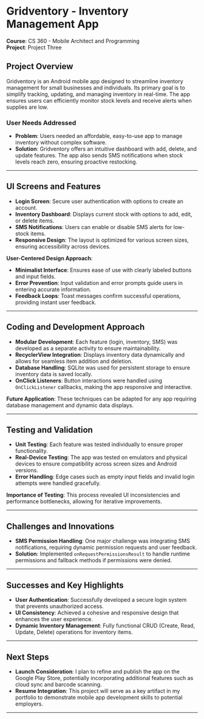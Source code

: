 # Gridventory - Inventory Management App  
**Course**: CS 360 - Mobile Architect and Programming  
**Project**: Project Three  

## Project Overview  
Gridventory is an Android mobile app designed to streamline inventory management for small businesses and individuals. Its primary goal is to simplify tracking, updating, and managing inventory in real-time. The app ensures users can efficiently monitor stock levels and receive alerts when supplies are low.  

### User Needs Addressed  
- **Problem**: Users needed an affordable, easy-to-use app to manage inventory without complex software.  
- **Solution**: Gridventory offers an intuitive dashboard with add, delete, and update features. The app also sends SMS notifications when stock levels reach zero, ensuring proactive restocking.  

---

## UI Screens and Features  
- **Login Screen**: Secure user authentication with options to create an account.  
- **Inventory Dashboard**: Displays current stock with options to add, edit, or delete items.  
- **SMS Notifications**: Users can enable or disable SMS alerts for low-stock items.  
- **Responsive Design**: The layout is optimized for various screen sizes, ensuring accessibility across devices.  

**User-Centered Design Approach**:  
- **Minimalist Interface**: Ensures ease of use with clearly labeled buttons and input fields.  
- **Error Prevention**: Input validation and error prompts guide users in entering accurate information.  
- **Feedback Loops**: Toast messages confirm successful operations, providing instant user feedback.  

---

## Coding and Development Approach  
- **Modular Development**: Each feature (login, inventory, SMS) was developed as a separate activity to ensure maintainability.  
- **RecyclerView Integration**: Displays inventory data dynamically and allows for seamless item addition and deletion.  
- **Database Handling**: SQLite was used for persistent storage to ensure inventory data is saved locally.  
- **OnClick Listeners**: Button interactions were handled using `OnClickListener` callbacks, making the app responsive and interactive.  

**Future Application**: These techniques can be adapted for any app requiring database management and dynamic data displays.  

---

## Testing and Validation  
- **Unit Testing**: Each feature was tested individually to ensure proper functionality.  
- **Real-Device Testing**: The app was tested on emulators and physical devices to ensure compatibility across screen sizes and Android versions.  
- **Error Handling**: Edge cases such as empty input fields and invalid login attempts were handled gracefully.  

**Importance of Testing**: This process revealed UI inconsistencies and performance bottlenecks, allowing for iterative improvements.  

---

## Challenges and Innovations  
- **SMS Permission Handling**: One major challenge was integrating SMS notifications, requiring dynamic permission requests and user feedback.  
- **Solution**: Implemented `onRequestPermissionsResult` to handle runtime permissions and fallback methods if permissions were denied.  

---

## Successes and Key Highlights  
- **User Authentication**: Successfully developed a secure login system that prevents unauthorized access.  
- **UI Consistency**: Achieved a cohesive and responsive design that enhances the user experience.  
- **Dynamic Inventory Management**: Fully functional CRUD (Create, Read, Update, Delete) operations for inventory items.  

---

## Next Steps  
- **Launch Consideration**: I plan to refine and publish the app on the Google Play Store, potentially incorporating additional features such as cloud sync and barcode scanning.  
- **Resume Integration**: This project will serve as a key artifact in my portfolio to demonstrate mobile app development skills to potential employers.  

---
